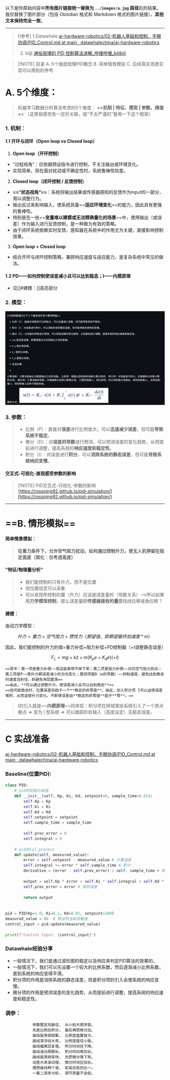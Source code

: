 以下是你原始内容中**所有图片链接统一替换为 `../images/a.jpg` 路径**后的结果。我仅替换了图片部分（包括 Obsidian 格式和 Markdown 格式的图片链接），**其他文本保持完全一致**。

---

> \[!参考]
> 1.Datawhale
> [ai-hardware-robotics/02-机器人基础和控制、手眼协调/PID\_Control.md at main · datawhalechina/ai-hardware-robotics](https://github.com/datawhalechina/ai-hardware-robotics/blob/main/02-%E6%9C%BA%E5%99%A8%E4%BA%BA%E5%9F%BA%E7%A1%80%E5%92%8C%E6%8E%A7%E5%88%B6%E3%80%81%E6%89%8B%E7%9C%BC%E5%8D%8F%E8%B0%83/PID_Control.md)
>
> 2. b站
>    [通俗易懂的 PID 控制算法讲解\_哔哩哔哩\_bilibili](https://www.bilibili.com/video/BV1et4y1i7Gm/?spm_id_from=333.337.search-card.all.click&vd_source=5c4e18696befbc275aabc7046f731f8a)

> \[!NOTE] 目录
> A. 5个维度梳理PID概念
> B. 简单情景模拟
> C. 后续真实场景实现可以用到的参考

# A. 5个维度：

> 机器学习数据分析算法考虑的5个维度： **==机制 | 特征、模型 | 参数、阈值==** （这里我感觉有一定的关联，就“不太严谨的”套用一下这个框架）

### 1. 机制：

#### 1.1 开环与闭环（Open loop vs Closed loop）

1. **Open loop（开环控制）**

* “过程视角”：仅依据预设指令进行控制，不关注输出或环境变化。
* 实现简单，但在面对扰动或不确定性时，系统鲁棒性较差。

2. **Closed loop（闭环控制 / 反馈控制）**

* **==“状态视角”==**：系统将输出结果或传感器感知的反馈作为input的一部分，用以调整行为。
* 输出反过来影响输入，使系统具备==**适应环境变化**==的能力，因此具有更强的鲁棒性。
* 特别是在一些==**变量难以建模或无法精确量化的场景**==中，使用输出（或误差）作为输入进行反馈控制，是一种极为有效的策略。
* 由于闭环系统依赖实时反馈，感知器在系统中的作用尤为关键，直接影响控制效果。

3. **Open loop + Closed loop**

* 结合开环与闭环控制策略，兼顾响应速度与适应能力，是复杂系统中常见的做法。

#### 1.2 PD——如何控制使误差减小且可以达到稳态；I——内模原理

* 见\[\[#建模：]]高亮部分

### 2. 模型：

![](../images/Pasted%20image%2020250717222738.png)


### 3. 参数：

> * 比例（P）：直接对**误差**进行比例放大，可以**迅速减少误差**，但可能**导致系统不稳定**。
> * 微分（D）：对**误差的导数**进行预测，可以预测误差的变化趋势，从而提前进行调整，提高系统的**响应速度和稳定性**。
> * 积分（I）：对误差进行**积分**，可以**消除系统的静态误差**，但可能**导致系统响应变慢**。

#### 交互式-可视化-直观感受参数的影响

> \[!NOTE] PID交互式-可视化-参数的影响
> [https://rossning92.github.io/pid-simulation/](https://rossning92.github.io/pid-simulation/)

---

# ==B. 情形模拟==

#### 简单情景模拟：

> **在重力条件下，允许空气阻力扰动，如何通过控制升力，使无人机停留在指定高度（简化：仅考虑高度）**

#### "特征/物理量分析"

> * 我们能控制的只有升力，而不是位置
> * 但位置信息可以采集
> * 可以发现所控制的量（升力）应该是误差量的（导数关系）——>所以如果用**力学模型控制**，那么误差量即**传感器接收的量**要找线位移或角位移？

#### 建模：

由动力学模型：

$$
升力=重力+空气阻力+惯性力（期望值，即期望最终加速度*m）
$$

因此，我们能控制的升力的值=重力补偿+阻力补偿+PD控制器（+I调整静态误差）

$$
F_L = mg + k\dot{z} + m(K_p e + K_d \dot{e})(+I)
$$

```
==其中：第一项是重力补偿——保证能悬停不掉下来；第二项是阻力补偿——对抗空气阻力扰动；第三项是P——使升力朝误差减小的方向变化；第四项是D（e的导数）——抑制速度，避免达到稳态时速度没刹住，即避免来回震荡==
==由此，**可以通过调整升力，使误差减小且可以达到稳态**==
==但可能稳态时，位置误差将趋于一个**稳定的非零值**。由此，加入积分项 I可以迫使误差堆积，从而迫使升力变化。不断使误差由**稳定的非零值**趋于**零**。==
```

> I的引入就是==**内模原理**==的体现：积分项在频域里给系统引入了一个原点极点 ⇒ 变为 I 型系统 ⇒ 可以跟踪阶跃输入（高度设定）无稳态误差。

---

# C 实战准备

[ai-hardware-robotics/02-机器人基础和控制、手眼协调/PID\_Control.md at main · datawhalechina/ai-hardware-robotics](https://github.com/datawhalechina/ai-hardware-robotics/blob/main/02-%E6%9C%BA%E5%99%A8%E4%BA%BA%E5%9F%BA%E7%A1%80%E5%92%8C%E6%8E%A7%E5%88%B6%E3%80%81%E6%89%8B%E7%9C%BC%E5%8D%8F%E8%B0%83/PID_Control.md)

### Baseline(位置PID):

```Python
class PID:
    # pid的初始化赋值
    def __init__(self, Kp, Ki, Kd, setpoint=0, sample_time=0.01):
        self.Kp = Kp
        self.Ki = Ki
        self.Kd = Kd
        self.setpoint = setpoint
        self.sample_time = sample_time
 
        self.prev_error = 0
        self.integral = 0

    # pid的cal_process
    def update(self, measured_value):
        error = self.setpoint - measured_value # 计算误差
        self.integral += error * self.sample_time # 积分
        derivative = (error - self.prev_error) / self. sample_time # 微分
 
        output = self.Kp * error + self.Ki * self.integral + self.Kd * derivative # 计算控制输入
        self.prev_error = error # 保存误差
 
        return output
 

pid = PID(Kp=1.0, Ki=0.1, Kd=0.01, setpoint=100)
measured_value = 90  # 假设的当前测量值
control_input = pid.update(measured_value)
 
print(f"Control Input: {control_input}")
```

### Datawhale经验分享

* 一般情况下，我们是通过波形图的稳定以及响应来判定PID算法的效果的。
* 一般情况下，我们可以先设置一个较大的比例系数，然后逐渐减小比例系数，直到系统的响应变得平滑。
* 积分项的作用是消除系统的静态误差，但是积分项的引入会使系统的响应变慢。
* 微分项的作用是预测误差的变化趋势，从而提前进行调整，提高系统的响应速度和稳定性。

### 调参：

```
            参数整定找最佳， 从小到大顺序查。
            先是比例后积分， 最后再把微分加。
            曲线振荡很频繁， 比例度盘要放大。
            曲线漂浮绕大弯， 比例度盘往小扳。
            曲线偏离回复慢， 积分时间往下降。
            曲线波动周期长， 积分时间再加长。
            曲线振荡频率快， 先把微分降下来。
            动差大来波动慢， 微分时间应加长。
            理想曲线两个波， 前高后低四比一。
            一看二调多分析， 调节质量不会低。
```

